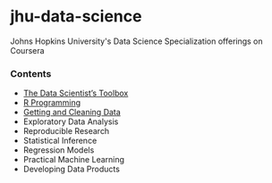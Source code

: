 jhu-data-science
================

Johns Hopkins University's Data Science Specialization offerings on Coursera

### Contents

* [The Data Scientist’s Toolbox](toolbox/README.md)
* [R Programming](R-programming/README.md)
* [Getting and Cleaning Data](get-clean-data/README.md)
* Exploratory Data Analysis
* Reproducible Research
* Statistical Inference
* Regression Models
* Practical Machine Learning
* Developing Data Products
